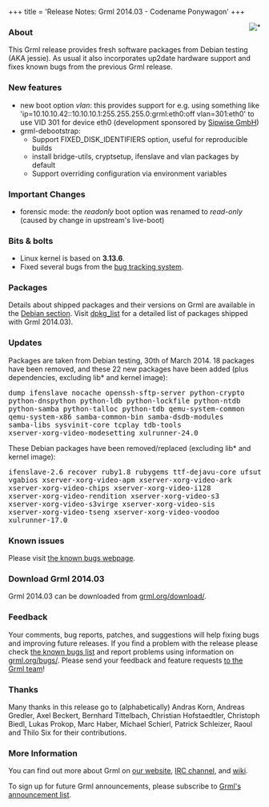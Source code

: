 +++
title = 'Release Notes: Grml 2014.03 - Codename Ponywagon'
+++

<p><a href="/screenshots/"><img align="right" style="margin-left: 20px;
border: 0" src="/screenshots/grml_2014.03.jpg" alt="*" /></a></p>

<h3>About</h3>

<p>This Grml release provides fresh software packages from Debian
testing (AKA jessie). As usual it also incorporates up2date hardware
support and fixes known bugs from the previous Grml release.</p>

<h3>New features</h3>

<ul>

<li>new boot option <em>vlan</em>: this provides
support for e.g. using something like
'ip=10.10.10.42::10.10.10.1:255.255.255.0:grml:eth0:off
vlan=301:eth0' to use VID 301 for device eth0 (development sponsored
by <a href="http://www.sipwise.com/">Sipwise
GmbH</a>)</li>

<li>grml-debootstrap:

<ul>
<li>Support FIXED_DISK_IDENTIFIERS option, useful for reproducible builds</li>
<li>install bridge-utils, cryptsetup, ifenslave and vlan packages by default</li>
<li>Support overriding configuration via environment variables</li>
</ul>

</li>

</ul>

<h3>Important Changes</h3>

<ul>

<li>forensic mode: the <em>readonly</em> boot option
was renamed to <em>read-only</em> (caused by change in
upstream's live-boot)</li>

</ul>

<h3>Bits &amp; bolts</h3>

<ul>
<li>Linux kernel is based on <b>3.13.6</b>.</li>
<li>Fixed several bugs from the <a href="http://bts.grml.org/grml/">bug tracking system</a>.</li>
</ul>

<h3>Packages</h3>

<p>Details about shipped packages and their versions on Grml are
available in the <a href="/files/#debian">Debian section</a>. Visit
<a href="/files/grml64-full_2014.03/dpkg.list">dpkg_list</a> for a
detailed list of packages shipped with Grml 2014.03).</p>

<h3>Updates</h3>

<p>Packages are taken from Debian testing, 30th of March
2014. 18 packages have been removed, and these 22 new packages
have been added (plus dependencies, excluding lib* and kernel image):</p>

<pre class="rahmen">
dump ifenslave nocache openssh-sftp-server python-crypto
python-dnspython python-ldb python-lockfile python-ntdb
python-samba python-talloc python-tdb qemu-system-common
qemu-system-x86 samba-common-bin samba-dsdb-modules
samba-libs sysvinit-core tcplay tdb-tools
xserver-xorg-video-modesetting xulrunner-24.0
</pre>

<p>These Debian packages have been removed/replaced (excluding lib* and kernel image):</p>

<pre class="rahmen">
ifenslave-2.6 recover ruby1.8 rubygems ttf-dejavu-core ufsutils
vgabios xserver-xorg-video-apm xserver-xorg-video-ark
xserver-xorg-video-chips xserver-xorg-video-i128
xserver-xorg-video-rendition xserver-xorg-video-s3
xserver-xorg-video-s3virge xserver-xorg-video-sis
xserver-xorg-video-tseng xserver-xorg-video-voodoo
xulrunner-17.0
</pre>

<h3>Known issues</h3>

<p>Please visit <a href="/bugs/known/">the known bugs webpage</a>.</p>

<h3>Download Grml 2014.03</h3>

<p>Grml 2014.03 can be downloaded from
<a href="/download/">grml.org/download/</a>.</p>

<h3>Feedback</h3>

<p>Your comments, bug reports, patches, and suggestions will help
fixing bugs and improving future releases. If you find a problem with
the release please check <a
href="/bugs/known/">the known bugs list</a> and report problems using information on <a
href="/bugs/">grml.org/bugs/</a>. Please send your feedback and
feature requests <a href="/contact/">to the Grml team</a>!</p>

<a name="thanks"></a>
<h3>Thanks</h3>

<p>Many thanks in this release go to (alphabetically)
Andras Korn,
Andreas Gredler,
Axel Beckert,
Bernhard Tittelbach,
Christian Hofstaedtler,
Christoph Biedl,
Lukas Prokop,
Marc Haber,
Michael Schierl,
Patrick Schleizer,
Raoul and
Thilo Six
for their contributions.</p>

<h3>More Information</h3>

<p>You can find out more about Grml on <a href="/">our website</a>, <a
href="/contact/#irc">IRC channel</a>, and <a
href="http://wiki.grml.org/">wiki</a>.

<p>To sign up for future Grml announcements, please subscribe to <a
href="http://ml.grml.org/mailman/listinfo/grml-announce">Grml's
announcement list</a>.</p>
